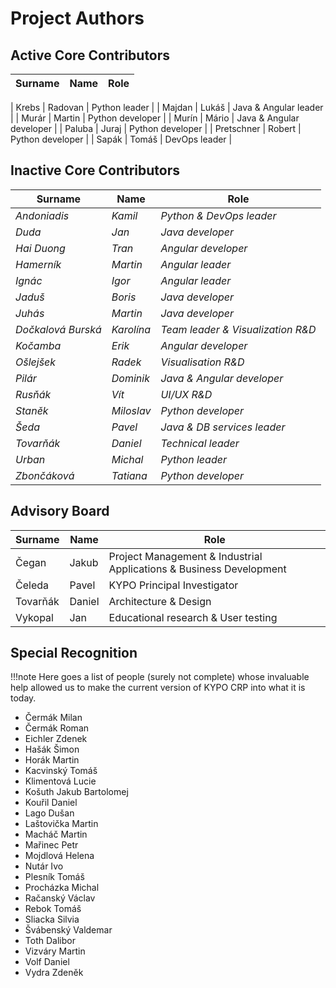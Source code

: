 # Project Authors

## Active Core Contributors

| Surname | Name | Role |
| ------ | ------ | ------ |

| Krebs | Radovan | Python leader |
| Majdan | Lukáš | Java & Angular leader |
| Murár | Martin | Python developer |
| Murín | Mário | Java & Angular developer |
| Paluba | Juraj | Python developer |
| Pretschner | Robert | Python developer |
| Sapák | Tomáš | DevOps leader |

## Inactive Core Contributors

| Surname | Name | Role |
| ------ | ------ | ------ |
| *Andoniadis* | *Kamil* | *Python & DevOps leader* |
| *Duda* | *Jan* | *Java developer* |
| *Hai Duong* | *Tran* | *Angular developer* |
| *Hamerník* | *Martin* | *Angular leader* |
| *Ignác* | *Igor* | *Angular leader* |
| *Jaduš* | *Boris* | *Java developer* |
| *Juhás* | *Martin* | *Java developer* |
| *Dočkalová Burská* | *Karolína* | *Team leader & Visualization R&D* |
| *Kočamba* | *Erik* | *Angular developer* |
| *Ošlejšek* | *Radek* | *Visualisation R&D* |
| *Pilár* | *Dominik* | *Java & Angular developer* |
| *Rusňák* | *Vít* | *UI/UX R&D* |
| *Staněk* | *Miloslav* | *Python developer* |
| *Šeda* | *Pavel* | *Java & DB services leader* |
| *Tovarňák* | *Daniel* | *Technical leader* |
| *Urban* | *Michal* | *Python leader* |
| *Zbončáková* | *Tatiana* | *Python developer* |

## Advisory Board

| Surname | Name | Role |
| ------ | ------ | ------ |
| Čegan | Jakub | Project Management & Industrial Applications & Business Development |
| Čeleda | Pavel | KYPO Principal Investigator |
| Tovarňák | Daniel |  Architecture & Design |
| Vykopal | Jan | Educational research & User testing |

## Special Recognition

!!!note
    Here goes a list of people (surely not complete) whose invaluable help allowed us to make the current version of KYPO CRP into what it is today.

- Čermák Milan
- Čermák Roman
- Eichler Zdenek
- Hašák Šimon
- Horák Martin
- Kacvinský Tomáš
- Klimentová Lucie
- Košuth Jakub Bartolomej
- Kouřil Daniel
- Lago Dušan
- Laštovička Martin
- Macháč Martin
- Mařinec Petr
- Mojdlová Helena
- Nutár Ivo
- Plesník Tomáš
- Procházka Michal
- Račanský Václav
- Rebok Tomáš
- Sliacka Silvia
- Švábenský Valdemar
- Toth Dalibor
- Vizváry Martin
- Volf Daniel
- Vydra Zdeněk
